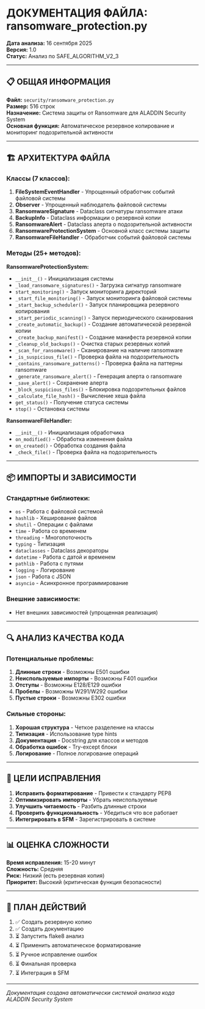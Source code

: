 # ДОКУМЕНТАЦИЯ ФАЙЛА: ransomware_protection.py

**Дата анализа:** 16 сентября 2025  
**Версия:** 1.0  
**Статус:** Анализ по SAFE_ALGORITHM_V2_3  

---

## 📋 ОБЩАЯ ИНФОРМАЦИЯ

**Файл:** `security/ransomware_protection.py`  
**Размер:** 516 строк  
**Назначение:** Система защиты от Ransomware для ALADDIN Security System  
**Основная функция:** Автоматическое резервное копирование и мониторинг подозрительной активности  

---

## 🏗️ АРХИТЕКТУРА ФАЙЛА

### Классы (7 классов):

1. **FileSystemEventHandler** - Упрощенный обработчик событий файловой системы
2. **Observer** - Упрощенный наблюдатель файловой системы  
3. **RansomwareSignature** - Dataclass сигнатуры ransomware атаки
4. **BackupInfo** - Dataclass информации о резервной копии
5. **RansomwareAlert** - Dataclass алерта о подозрительной активности
6. **RansomwareProtectionSystem** - Основной класс системы защиты
7. **RansomwareFileHandler** - Обработчик событий файловой системы

### Методы (25+ методов):

**RansomwareProtectionSystem:**
- `__init__()` - Инициализация системы
- `_load_ransomware_signatures()` - Загрузка сигнатур ransomware
- `start_monitoring()` - Запуск мониторинга директорий
- `_start_file_monitoring()` - Запуск мониторинга файловой системы
- `_start_backup_scheduler()` - Запуск планировщика резервного копирования
- `_start_periodic_scanning()` - Запуск периодического сканирования
- `_create_automatic_backup()` - Создание автоматической резервной копии
- `_create_backup_manifest()` - Создание манифеста резервной копии
- `_cleanup_old_backups()` - Очистка старых резервных копий
- `_scan_for_ransomware()` - Сканирование на наличие ransomware
- `_is_suspicious_file()` - Проверка файла на подозрительность
- `_contains_ransomware_patterns()` - Проверка файла на паттерны ransomware
- `_generate_ransomware_alert()` - Генерация алерта о ransomware
- `_save_alert()` - Сохранение алерта
- `_block_suspicious_files()` - Блокировка подозрительных файлов
- `_calculate_file_hash()` - Вычисление хеша файла
- `get_status()` - Получение статуса системы
- `stop()` - Остановка системы

**RansomwareFileHandler:**
- `__init__()` - Инициализация обработчика
- `on_modified()` - Обработка изменения файла
- `on_created()` - Обработка создания файла
- `_check_file()` - Проверка файла на подозрительность

---

## 📦 ИМПОРТЫ И ЗАВИСИМОСТИ

### Стандартные библиотеки:
- `os` - Работа с файловой системой
- `hashlib` - Хеширование файлов
- `shutil` - Операции с файлами
- `time` - Работа со временем
- `threading` - Многопоточность
- `typing` - Типизация
- `dataclasses` - Dataclass декораторы
- `datetime` - Работа с датой и временем
- `pathlib` - Работа с путями
- `logging` - Логирование
- `json` - Работа с JSON
- `asyncio` - Асинхронное программирование

### Внешние зависимости:
- Нет внешних зависимостей (упрощенная реализация)

---

## 🔍 АНАЛИЗ КАЧЕСТВА КОДА

### Потенциальные проблемы:
1. **Длинные строки** - Возможны E501 ошибки
2. **Неиспользуемые импорты** - Возможны F401 ошибки
3. **Отступы** - Возможны E128/E129 ошибки
4. **Пробелы** - Возможны W291/W292 ошибки
5. **Пустые строки** - Возможны E302 ошибки

### Сильные стороны:
1. **Хорошая структура** - Четкое разделение на классы
2. **Типизация** - Использование type hints
3. **Документация** - Docstring для классов и методов
4. **Обработка ошибок** - Try-except блоки
5. **Логирование** - Полное логирование операций

---

## 🎯 ЦЕЛИ ИСПРАВЛЕНИЯ

1. **Исправить форматирование** - Привести к стандарту PEP8
2. **Оптимизировать импорты** - Убрать неиспользуемые
3. **Улучшить читаемость** - Разбить длинные строки
4. **Проверить функциональность** - Убедиться что все работает
5. **Интегрировать в SFM** - Зарегистрировать в системе

---

## 📊 ОЦЕНКА СЛОЖНОСТИ

**Время исправления:** 15-20 минут  
**Сложность:** Средняя  
**Риск:** Низкий (есть резервная копия)  
**Приоритет:** Высокий (критическая функция безопасности)  

---

## 🚀 ПЛАН ДЕЙСТВИЙ

1. ✅ Создать резервную копию
2. ✅ Создать документацию
3. ⏳ Запустить flake8 анализ
4. ⏳ Применить автоматическое форматирование
5. ⏳ Ручное исправление ошибок
6. ⏳ Финальная проверка
7. ⏳ Интеграция в SFM

---

*Документация создана автоматически системой анализа кода ALADDIN Security System*